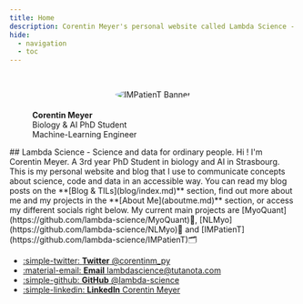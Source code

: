 ```yaml
---
title: Home
description: Corentin Meyer's personal website called Lambda Science - Science and data for ordinary people
hide:
  - navigation
  - toc
---
```


#

<style>
.md-main__inner {
  max-width: 850px;
}
</style>
<figure markdown>
<p align="center">
  <img src="https://github.com/lambda-science.png" alt="IMPatienT Banner" style="max-width: 250px; max-height: 250px; border-radius: 50%; padding: 5px; border-radius: 50%;" />
  <figcaption><strong>Corentin Meyer</strong></br>Biology & AI PhD Student</br>Machine-Learning Engineer</figcaption>
</p>
</figure>
## Lambda Science - Science and data for ordinary people.
Hi ! I'm Corentin Meyer. A 3rd year PhD Student in biology and AI in Strasbourg. This is my personal website and blog that I use to communicate concepts about science, code and data in an accessible way.  
You can read my blog posts on the **[Blog & TILs](blog/index.md)** section, find out more about me and my projects in the **[About Me](aboutme.md)** section, or access my different socials right below.  
My current main projects are [MyoQuant](https://github.com/lambda-science/MyoQuant)🔬, [NLMyo](https://github.com/lambda-science/NLMyo)🔧 and [IMPatienT](https://github.com/lambda-science/IMPatienT)🗂️  
<div class="grid cards" markdown>

- [:simple-twitter: **Twitter** @corentinm_py](https://twitter.com/corentinm_py)
- [:material-email: **Email** lambdascience@tutanota.com](mailto:lambdascience@tutanota.com)
- [:simple-github: **GitHub** @lambda-science](https://github.com/lambda-science)
- [:simple-linkedin: **LinkedIn** Corentin Meyer](https://www.linkedin.com/in/corentin-m-78056887/)

</div>
